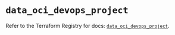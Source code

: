 # `data_oci_devops_project`

Refer to the Terraform Registry for docs: [`data_oci_devops_project`](https://registry.terraform.io/providers/oracle/oci/7.19.0/docs/data-sources/devops_project).
